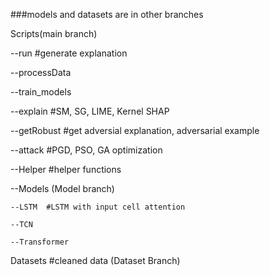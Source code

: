 ###models and datasets are in other branches

Scripts(main branch)

  --run  #generate explanation
  
  --processData  
  
  --train_models 
  
  --explain  #SM, SG, LIME, Kernel SHAP
  
  --getRobust  #get adversial explanation, adversarial example
  
  --attack  #PGD, PSO, GA optimization
  
  --Helper  #helper functions

  --Models (Model branch)
  
    --LSTM  #LSTM with input cell attention
    
    --TCN
    
    --Transformer
  
Datasets  #cleaned data (Dataset Branch)
